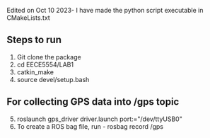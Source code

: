Edited on Oct 10 2023- I have made the python script executable in CMakeLists.txt

## Steps to run

1) Git clone the package
2) cd EECE5554/LAB1
3) catkin_make
4) source devel/setup.bash

## For collecting GPS data into /gps topic

5) roslaunch gps_driver driver.launch port:="/dev/ttyUSB0"
6) To create a ROS bag file, run - rosbag record /gps
